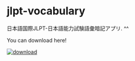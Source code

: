 jlpt-vocabulary
===============
日本語国際JLPT-日本語能力試験語彙暗記アプリ. ^^

You can download here!

[![download](https://play.google.com/store/apps/details?id=com.iplus.edu.jlpt_voc)](http://developer.android.com/images/brand/en_app_rgb_wo_60.png)
